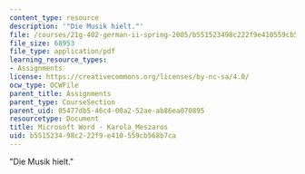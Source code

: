 ```yaml
---
content_type: resource
description: '"Die Musik hielt."'
file: /courses/21g-402-german-ii-spring-2005/b551523498c222f9e410559cb568b7ca_MIT21G_402S05_karolameszar.pdf
file_size: 68953
file_type: application/pdf
learning_resource_types:
- Assignments
license: https://creativecommons.org/licenses/by-nc-sa/4.0/
ocw_type: OCWFile
parent_title: Assignments
parent_type: CourseSection
parent_uid: 05477db5-46c4-00a2-52ae-ab86ea070895
resourcetype: Document
title: Microsoft Word - Karola_Meszaros
uid: b5515234-98c2-22f9-e410-559cb568b7ca
---
```

"Die Musik hielt."